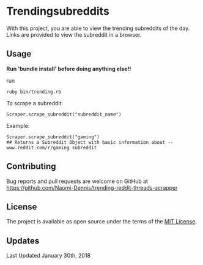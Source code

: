 # Trendingsubreddits

With this project, you are able to view the trending subreddits of the day. Links are provided to view the subreddit in a browser.

## Usage
**Run 'bundle install' before doing anything else!!**

run

	ruby bin/trending.rb

To scrape a subreddit:

	Scraper.scrape_subreddit("subreddit_name")

Example:

	Scraper.scrape_subreddit("gaming")
	## Returns a Subreddit Object with basic information about -- www.reddit.com/r/gaming subreddit

## Contributing

Bug reports and pull requests are welcome on GitHub at https://github.com/Naomi-Dennis/trending-reddit-threads-scrapper

## License

The project is available as open source under the terms of the [MIT License](https://opensource.org/licenses/MIT).


## Updates

Last Updated January 30th, 2018

